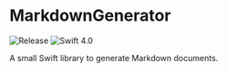 # MarkdownGenerator


![Release](https://img.shields.io/github/release/eneko/markdowngenerator.svg)
![Swift 4.0](https://img.shields.io/badge/Swift-4.0-orange.svg)


A small Swift library to generate Markdown documents.
